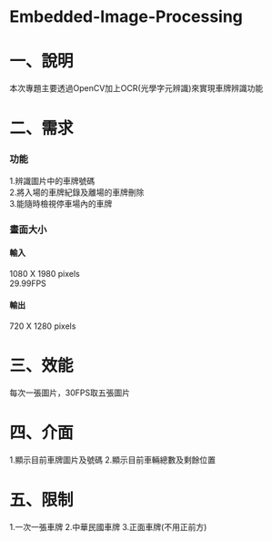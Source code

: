 # Embedded-Image-Processing
# 一、說明
本次專題主要透過OpenCV加上OCR(光學字元辨識)來實現車牌辨識功能
# 二、需求
### 功能
1.辨識圖片中的車牌號碼  
2.將入場的車牌紀錄及離場的車牌刪除  
3.能隨時檢視停車場內的車牌  
### 畫面大小
#### 輸入
1080 X 1980 pixels  
29.99FPS  
#### 輸出
720 X 1280 pixels  
# 三、效能
每次一張圖片，30FPS取五張圖片
# 四、介面
1.顯示目前車牌圖片及號碼
2.顯示目前車輛總數及剩餘位置
# 五、限制
1.一次一張車牌
2.中華民國車牌
3.正面車牌(不用正前方)
